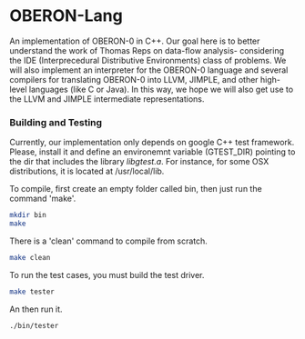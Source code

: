 # OBERON-Lang

An implementation of OBERON-0 in C++. Our goal here is to
better understand the work of Thomas Reps on data-flow analysis-
considering the IDE (Interprecedural Distributive Environments) class of
problems. We will also implement an interpreter for the OBERON-0 language and
several compilers for translating OBERON-0 into LLVM, JIMPLE,
and other high-level languages (like C or Java). In this way,
we hope we will also get use to the LLVM and JIMPLE intermediate
representations.

### Building and Testing

Currently, our implementation only depends on google C++ test framework. Please, 
install it and define an environemnt variable (GTEST_DIR) pointing to the dir 
that includes the library *libgtest.a*. For instance, for some OSX distributions, 
it is located at /usr/local/lib. 

To compile, first create an empty folder called bin, then just run the command 'make'.

```bash
mkdir bin
make
```

There is a 'clean' command to compile from scratch.

```bash
make clean 
```

To run the test cases, you must build the test driver. 

````bash
make tester
```` 

An then run it. 

````bash
./bin/tester
````

